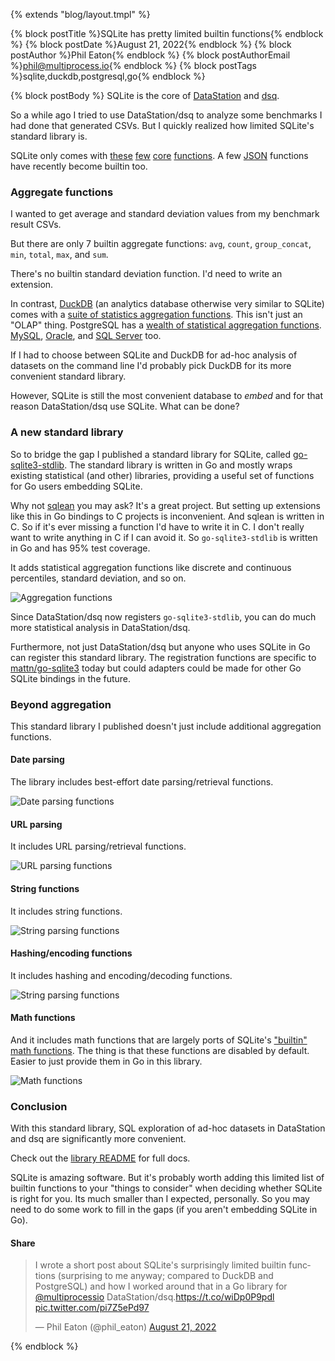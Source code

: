 {% extends "blog/layout.tmpl" %}

{% block postTitle %}SQLite has pretty limited builtin functions{% endblock %}
{% block postDate %}August 21, 2022{% endblock %}
{% block postAuthor %}Phil Eaton{% endblock %}
{% block postAuthorEmail %}phil@multiprocess.io{% endblock %}
{% block postTags %}sqlite,duckdb,postgresql,go{% endblock %}

{% block postBody %}
SQLite is the core of
[DataStation](https://github.com/multiprocessio/datastation) and
[dsq](https://github.com/multiprocessio/dsq).

So a while ago I tried to use DataStation/dsq to analyze some
benchmarks I had done that generated CSVs. But I quickly realized
how limited SQLite's standard library is.

SQLite only comes with
[these](https://www.sqlite.org/lang_aggfunc.html)
[few](https://www.sqlite.org/lang_datefunc.html)
[core](https://www.sqlite.org/windowfunctions.html)
[functions](https://www.sqlite.org/lang_corefunc.html). A few
[JSON](https://www.sqlite.org/json1.html) functions have recently
become builtin too.

### Aggregate functions

I wanted to get average and standard deviation values from my
benchmark result CSVs.

But there are only 7 builtin aggregate functions: `avg`, `count`,
`group_concat`, `min`, `total`, `max`, and `sum`.

There's no builtin standard deviation function. I'd need to write an
extension.

In contrast, [DuckDB](https://github.com/duckdb/duckdb) (an analytics
database otherwise very similar to SQLite) comes with a [suite of
statistics aggregation
functions](https://duckdb.org/docs/sql/aggregates). This isn't just an
"OLAP" thing. PostgreSQL has a [wealth of statistical aggregation
functions](https://www.postgresql.org/docs/current/functions-aggregate.html). [MySQL](https://dev.mysql.com/doc/refman/8.0/en/aggregate-functions.html),
[Oracle](https://docs.oracle.com/database/121/SQLRF/functions003.htm#SQLRF20035),
and [SQL
Server](https://docs.microsoft.com/en-us/sql/t-sql/functions/aggregate-functions-transact-sql?view=sql-server-ver16)
too.

If I had to choose between SQLite and DuckDB for ad-hoc analysis of
datasets on the command line I'd probably pick DuckDB for its
more convenient standard library.

However, SQLite is still the most convenient database to *embed* and for
that reason DataStation/dsq use SQLite. What can be done?

### A new standard library

So to bridge the gap I published a standard library for SQLite, called
[go-sqlite3-stdlib](https://github.com/multiprocessio/go-sqlite3-stdlib). The
standard library is written in Go and mostly wraps existing
statistical (and other) libraries, providing a useful set of functions
for Go users embedding SQLite.

Why not [sqlean](https://github.com/nalgeon/sqlean) you may ask? It's
a great project.  But setting up extensions like this in Go bindings
to C projects is inconvenient. And sqlean is written in C. So if it's
ever missing a function I'd have to write it in C. I don't really want
to write anything in C if I can avoid it. So `go-sqlite3-stdlib` is
written in Go and has 95% test coverage.

It adds statistical aggregation functions like discrete and
continuous percentiles, standard deviation, and so on.

![Aggregation functions](/0.11.0-stdlib-aggregation.png)

Since DataStation/dsq now registers `go-sqlite3-stdlib`, you
can do much more statistical analysis in DataStation/dsq.

Furthermore, not just DataStation/dsq but anyone who uses SQLite in Go
can register this standard library. The registration functions are
specific to [mattn/go-sqlite3](https://github.com/mattn/go-sqlite3)
today but could adapters could be made for other Go SQLite bindings in
the future.

### Beyond aggregation

This standard library I published doesn't just include additional
aggregation functions.

#### Date parsing

The library includes best-effort date parsing/retrieval functions.

![Date parsing functions](/0.11.0-stdlib-date.png)

#### URL parsing

It includes URL parsing/retrieval functions.

![URL parsing functions](/0.11.0-stdlib-url.png)

#### String functions

It includes string functions.

![String parsing functions](/0.11.0-stdlib-strings.png)

#### Hashing/encoding functions

It includes hashing and encoding/decoding functions.

![String parsing functions](/0.11.0-stdlib-encoding.png)

#### Math functions

And it includes math functions that are largely ports of SQLite's
["builtin" math
functions](https://www.sqlite.org/lang_mathfunc.html). The thing is
that these functions are disabled by default. Easier to just provide
them in Go in this library.

![Math functions](/0.11.0-stdlib-math.png)

### Conclusion

With this standard library, SQL exploration of ad-hoc datasets in
DataStation and dsq are significantly more convenient.

Check out the [library
README](https://github.com/multiprocessio/go-sqlite3-stdlib) for full
docs.

SQLite is amazing software. But it's probably worth adding this
limited list of builtin functions to your "things to consider" when
deciding whether SQLite is right for you. Its much smaller than I
expected, personally. So you may need to do some work to fill in the
gaps (if you aren't embedding SQLite in Go).

#### Share

<blockquote class="twitter-tweet"><p lang="en" dir="ltr">I wrote a short post about SQLite&#39;s surprisingly limited builtin functions (surprising to me anyway; compared to DuckDB and PostgreSQL) and how I worked around that in a Go library for <a href="https://twitter.com/multiprocessio?ref_src=twsrc%5Etfw">@multiprocessio</a> DataStation/dsq.<a href="https://t.co/wiDp0P9pdl">https://t.co/wiDp0P9pdl</a> <a href="https://t.co/pi7Z5ePd97">pic.twitter.com/pi7Z5ePd97</a></p>&mdash; Phil Eaton (@phil_eaton) <a href="https://twitter.com/phil_eaton/status/1561457805143511040?ref_src=twsrc%5Etfw">August 21, 2022</a></blockquote> <script async src="https://platform.twitter.com/widgets.js" charset="utf-8"></script>
{% endblock %}
